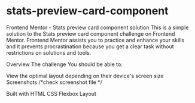 # stats-preview-card-component
Frontend Mentor - Stats preview card component solution
This is a simple solution to the Stats preview card component challenge on Frontend Mentor. Frontend Mentor assists you to practice and enhance your skills and it prevents procrastination because you get a clear task without restrictions on solutions and tools.

Overview
The challenge
You should be able to:

View the optimal layout depending on their device's screen size
Screenshots
/*check screenshot file */

Built with
HTML
CSS
Flexbox Layout
